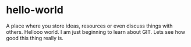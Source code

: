 # hello-world
A place where you store ideas, resources or even discuss things with others.
Hellooo world.
I am just beginning to learn about GIT. 
Lets see how good this thing really is. 
